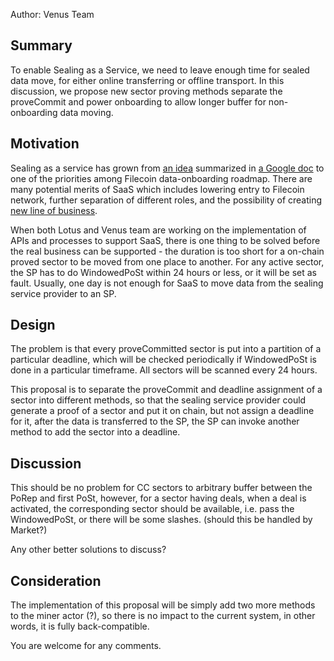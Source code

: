 Author: Venus Team

## Summary
To enable Sealing as a Service, we need to leave enough time for sealed data move, for either online transferring or offline transport. In this discussion, we propose new sector proving methods separate the proveCommit and power onboarding to allow longer buffer for non-onboarding data moving.

## Motivation
Sealing as a service has grown from [an idea](https://filecoinproject.slack.com/archives/C0320QCV8SY/p1644244480718559) summarized in [a Google doc](https://docs.google.com/document/d/1zF1F6Q_Ya6IOUe9nfDOa0bNifvIa0TY4nR89omxy0kQ/edit) to one of the priorities among Filecoin data-onboarding roadmap. There are many potential merits of SaaS which includes lowering entry to Filecoin network, further separation of different roles, and the possibility of creating [new line of business](https://github.com/filecoin-project/lotus/discussions/9079).

When both Lotus and Venus team are working on the implementation of APIs and processes to support SaaS, there is one thing to be solved before the real business can be supported -  the duration is too short for a on-chain proved sector to be moved from one place to another. For any active sector, the SP has to do WindowedPoSt within 24 hours or less, or it will be set as fault. Usually, one day is not enough for SaaS to move data from the sealing service provider to an SP.

## Design
The problem is that every proveCommitted sector is put into a partition of a particular deadline, which will be checked periodically if WindowedPoSt is done in a particular timeframe. All sectors will be scanned every 24 hours.

This proposal is to separate the proveCommit and deadline assignment of a sector into different methods, so that the sealing service provider could generate a proof of a sector and put it on chain, but not assign a deadline for it, after the data is transferred to the SP, the SP can invoke another method to add the sector into a deadline.

## Discussion
This should be no problem for CC sectors to arbitrary buffer between the PoRep and first PoSt, however, for a sector having deals, when a deal is activated, the corresponding sector should be available, i.e. pass the WindowedPoSt, or there will be some slashes. (should this be handled by Market?)

Any other better solutions to discuss?


## Consideration
The implementation of this proposal will be simply add two more methods to the miner actor (?), so there is no impact to the current system, in other words, it is fully back-compatible.

You are welcome for any comments.
